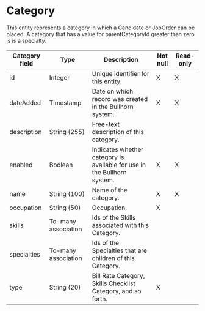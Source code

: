 # Category

This entity represents a category in which a Candidate or JobOrder can be placed. A category that has a value for parentCategoryId greater than zero is  is a specialty.

| **Category field** | **Type** | **Description** | **Not null** | **Read-only** |
| --- | --- | --- | --- | --- |
| id | Integer | Unique identifier for this entity. | X | X |
| dateAdded | Timestamp | Date on which record was created in the Bullhorn system. | X | X |
| description | String (255) | Free-text description of this category. |  | |
| enabled | Boolean | Indicates whether category is available for use in the Bullhorn system. | X | X |
| name | String (100) | Name of the category. | X | X |
| occupation | String (50) | Occupation. | X | |
| skills | To-many association | Ids of the Skills associated with this Category. | | |
| specialties | To-many association | Ids of the Specialties that are children of this Category. | | |
| type | String (20) | Bill Rate Category, Skills Checklist Category, and so forth. | X | |
